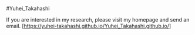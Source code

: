 #Yuhei_Takahashi

If you are interested in my research, please visit my homepage and send an email.
[https://yuhei-takahashi.github.io/Yuhei_Takahashi.github.io/]
